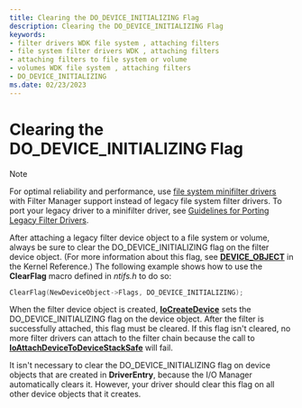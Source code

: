 ```yaml
---
title: Clearing the DO_DEVICE_INITIALIZING Flag
description: Clearing the DO_DEVICE_INITIALIZING Flag
keywords:
- filter drivers WDK file system , attaching filters
- file system filter drivers WDK , attaching filters
- attaching filters to file system or volume
- volumes WDK file system , attaching filters
- DO_DEVICE_INITIALIZING
ms.date: 02/23/2023
---
```


# Clearing the DO_DEVICE_INITIALIZING Flag

> [!NOTE]
> For optimal reliability and performance, use [file system minifilter drivers](./filter-manager-concepts.md) with Filter Manager support instead of legacy file system filter drivers. To port your legacy driver to a minifilter driver, see [Guidelines for Porting Legacy Filter Drivers](guidelines-for-porting-legacy-filter-drivers.md).

After attaching a legacy filter device object to a file system or volume, always be sure to clear the DO_DEVICE_INITIALIZING flag on the filter device object. (For more information about this flag, see [**DEVICE_OBJECT**](/windows-hardware/drivers/ddi/wdm/ns-wdm-_device_object) in the Kernel Reference.) The following example shows how to use the **ClearFlag** macro defined in *ntifs.h* to do so:

```cpp
ClearFlag(NewDeviceObject->Flags, DO_DEVICE_INITIALIZING);
```

When the filter device object is created, [**IoCreateDevice**](/windows-hardware/drivers/ddi/wdm/nf-wdm-iocreatedevice) sets the DO_DEVICE_INITIALIZING flag on the device object. After the filter is successfully attached, this flag must be cleared. If this flag isn't cleared, no more filter drivers can attach to the filter chain because the call to [**IoAttachDeviceToDeviceStackSafe**](/windows-hardware/drivers/ddi/ntddk/nf-ntddk-ioattachdevicetodevicestacksafe) will fail.

It isn't necessary to clear the DO_DEVICE_INITIALIZING flag on device objects that are created in **DriverEntry**, because the I/O Manager automatically clears it. However, your driver should clear this flag on all other device objects that it creates.
